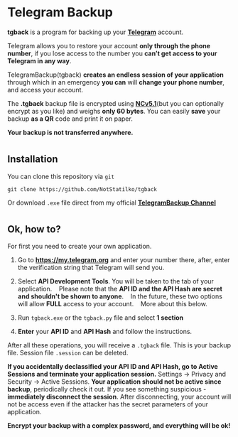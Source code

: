# <h1> Telegram Backup

**tgback** is a program for backing up your [**Telegram**](https://telegram.org) account.

Telegram allows you to restore your account **only through the phone number**, if you lose access to the number
you **can’t get access to your Telegram in any way**.

TelegramBackup(tgback) **creates an endless session of your application** through which in an emergency **you can**
will **change your phone number**, and access your account.

The **.tgback** backup file is encrypted using [**NCv5.1**](https://github.com/NotStatilko/NonCipher)(but you can optionally encrypt as you like) and weighs **only 60 bytes**. You can easily **save** your backup **as a QR** code and print it on paper.

**Your backup is not transferred anywhere.**

# <h2> Installation
You can clone this repository via `git`
```
git clone https://github.com/NotStatilko/tgback
```
Or download `.exe` file direct from my official [**TelegramBackup Channel**](https://t.me/nontgback)
# <h2> Ok, how to?
  
For first you need to create your own application.

1) Go to **https://my.telegram.org** and enter your number there, after, enter the verification string that Telegram will send you.
2) Select **API Development Tools**. You will be taken to the tab of your application.
   Please note that the **API ID and the API Hash are secret and shouldn't be shown to anyone**.
   In the future, these two options will allow **FULL** access to your account.
   More about this below.

3) Run `tgback.exe` or the `tgback.py` file and select **1 section**
4) **Enter** your **API ID** and **API Hash** and follow the instructions.

After all these operations, you will receive a `.tgback` file. This is your backup file. Session file `.session` can be deleted.

**If you accidentally declassified your API ID and API Hash, go to Active Sessions and terminate your application session.**
Settings -> Privacy and Security -> Active Sessions. **Your application should not be active since backup**, periodically
check it out. If you see something suspicious - **immediately disconnect the session**. After disconnecting, your account will not be
access even if the attacker has the secret parameters of your application.

**Encrypt your backup with a complex password, and everything will be ok!**
